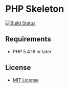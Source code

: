 PHP Skeleton
================================================================================

[![Build Status](https://travis-ci.org/ngyuki/php-skeleton.svg?branch=master)](https://travis-ci.org/ngyuki/php-skeleton)

Requirements
--------------------------------------------------------------------------------

- PHP 5.4.16 or later

License
--------------------------------------------------------------------------------

- [MIT License](http://www.opensource.org/licenses/mit-license.php)

